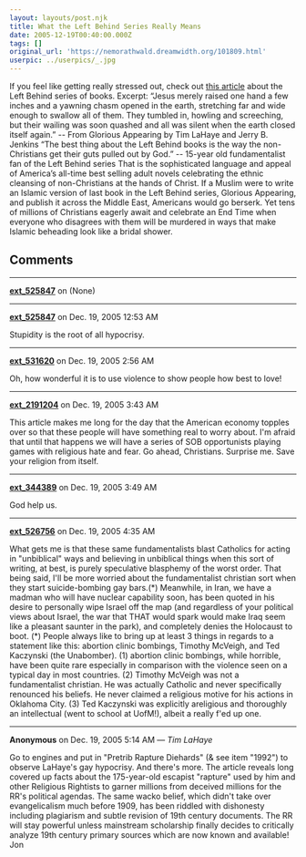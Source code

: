```yaml
---
layout: layouts/post.njk
title: What the Left Behind Series Really Means
date: 2005-12-19T00:40:00.000Z
tags: []
original_url: 'https://nemorathwald.dreamwidth.org/101809.html'
userpic: ../userpics/_.jpg
---
```

If you feel like getting really stressed out, check out [this article](http://www.dissidentvoice.org/Dec05/Bageant1217.htm) about the Left Behind series of books. Excerpt: “Jesus merely raised one hand a few inches and a yawning chasm opened in the earth, stretching far and wide enough to swallow all of them. They tumbled in, howling and screeching, but their wailing was soon quashed and all was silent when the earth closed itself again.” -- From Glorious Appearing by Tim LaHaye and Jerry B. Jenkins “The best thing about the Left Behind books is the way the non-Christians get their guts pulled out by God.” -- 15-year old fundamentalist fan of the Left Behind series That is the sophisticated language and appeal of America’s all-time best selling adult novels celebrating the ethnic cleansing of non-Christians at the hands of Christ. If a Muslim were to write an Islamic version of last book in the Left Behind series, Glorious Appearing, and publish it across the Middle East, Americans would go berserk. Yet tens of millions of Christians eagerly await and celebrate an End Time when everyone who disagrees with them will be murdered in ways that make Islamic beheading look like a bridal shower.

## Comments

---

**[ext_525847](https://www.dreamwidth.org/users/ext_525847)** on (None)



---

**[ext_525847](https://www.dreamwidth.org/users/ext_525847)** on Dec. 19, 2005 12:53 AM

Stupidity is the root of all hypocrisy.

---

**[ext_531620](https://www.dreamwidth.org/users/ext_531620)** on Dec. 19, 2005 2:56 AM

Oh, how wonderful it is to use violence to show people how best to love!

---

**[ext_2191204](https://www.dreamwidth.org/users/ext_2191204)** on Dec. 19, 2005 3:43 AM

This article makes me long for the day that the American economy topples over so that these people will have something real to worry about. I'm afraid that until that happens we will have a series of SOB opportunists playing games with religious hate and fear. Go ahead, Christians. Surprise me. Save your religion from itself.

---

**[ext_344389](https://www.dreamwidth.org/users/ext_344389)** on Dec. 19, 2005 3:49 AM

God help us.

---

**[ext_526756](https://www.dreamwidth.org/users/ext_526756)** on Dec. 19, 2005 4:35 AM

What gets me is that these same fundamentalists blast Catholics for acting in "unbiblical" ways and believing in unbiblical things when this sort of writing, at best, is purely speculative blasphemy of the worst order. That being said, I'll be more worried about the fundamentalist christian sort when they start suicide-bombing gay bars.(\*) Meanwhile, in Iran, we have a madman who will have nuclear capability soon, has been quoted in his desire to personally wipe Israel off the map (and regardless of your political views about Israel, the war that THAT would spark would make Iraq seem like a pleasant saunter in the park), and completely denies the Holocaust to boot. (\*) People always like to bring up at least 3 things in regards to a statement like this: abortion clinic bombings, Timothy McVeigh, and Ted Kaczynski (the Unabomber). (1) abortion clinic bombings, while horrible, have been quite rare especially in comparison with the violence seen on a typical day in most countries. (2) Timothy McVeigh was not a fundamentalist christian. He was actually Catholic and never specifically renounced his beliefs. He never claimed a religious motive for his actions in Oklahoma City. (3) Ted Kaczynski was explicitly areligious and thoroughly an intellectual (went to school at UofM!), albeit a really f'ed up one.

---

**Anonymous** on Dec. 19, 2005 5:14 AM — *Tim LaHaye*

Go to engines and put in "Pretrib Rapture Diehards" (& see item "1992") to observe LaHaye's gay hypocrisy. And there's more. The article reveals long covered up facts about the 175-year-old escapist "rapture" used by him and other Religious Rightists to garner millions from deceived millions for the RR's political agendas. The same wacko belief, which didn't take over evangelicalism much before 1909, has been riddled with dishonesty including plagiarism and subtle revision of 19th century documents. The RR will stay powerful unless mainstream scholarship finally decides to critically analyze 19th century primary sources which are now known and available! Jon
